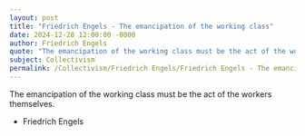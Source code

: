 ```yaml
---
layout: post
title: "Friedrich Engels - The emancipation of the working class"
date: 2024-12-28 12:00:00 -0000
author: Friedrich Engels
quote: "The emancipation of the working class must be the act of the workers themselves."
subject: Collectivism
permalink: /Collectivism/Friedrich Engels/Friedrich Engels - The emancipation of the working class
---
```


The emancipation of the working class must be the act of the workers themselves.

- Friedrich Engels
